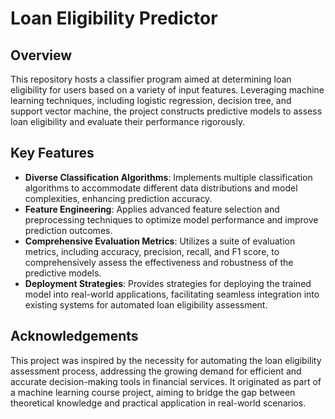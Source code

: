 # Loan Eligibility Predictor

## Overview
This repository hosts a classifier program aimed at determining loan eligibility for users based on a variety of input features. Leveraging machine learning techniques, including logistic regression, decision tree, and support vector machine, the project constructs predictive models to assess loan eligibility and evaluate their performance rigorously.

## Key Features
- **Diverse Classification Algorithms**: Implements multiple classification algorithms to accommodate different data distributions and model complexities, enhancing prediction accuracy.
- **Feature Engineering**: Applies advanced feature selection and preprocessing techniques to optimize model performance and improve prediction outcomes.
- **Comprehensive Evaluation Metrics**: Utilizes a suite of evaluation metrics, including accuracy, precision, recall, and F1 score, to comprehensively assess the effectiveness and robustness of the predictive models.
- **Deployment Strategies**: Provides strategies for deploying the trained model into real-world applications, facilitating seamless integration into existing systems for automated loan eligibility assessment.

## Acknowledgements
This project was inspired by the necessity for automating the loan eligibility assessment process, addressing the growing demand for efficient and accurate decision-making tools in financial services. It originated as part of a machine learning course project, aiming to bridge the gap between theoretical knowledge and practical application in real-world scenarios.
